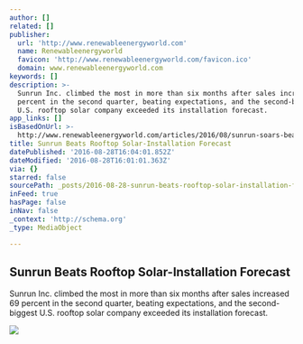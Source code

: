```yaml
---
author: []
related: []
publisher:
  url: 'http://www.renewableenergyworld.com'
  name: Renewableenergyworld
  favicon: 'http://www.renewableenergyworld.com/favicon.ico'
  domain: www.renewableenergyworld.com
keywords: []
description: >-
  Sunrun Inc. climbed the most in more than six months after sales increased 69
  percent in the second quarter, beating expectations, and the second-biggest
  U.S. rooftop solar company exceeded its installation forecast.
app_links: []
isBasedOnUrl: >-
  http://www.renewableenergyworld.com/articles/2016/08/sunrun-soars-beats-rooftop-solar-installation-forecast.html
title: Sunrun Beats Rooftop Solar-Installation Forecast
datePublished: '2016-08-28T16:04:01.852Z'
dateModified: '2016-08-28T16:01:01.363Z'
via: {}
starred: false
sourcePath: _posts/2016-08-28-sunrun-beats-rooftop-solar-installation-forecast.md
inFeed: true
hasPage: false
inNav: false
_context: 'http://schema.org'
_type: MediaObject

---
```

<article style=""><h1>Sunrun Beats Rooftop Solar-Installation Forecast</h1><p>Sunrun Inc. climbed the most in more than six months after sales increased 69 percent in the second quarter, beating expectations, and the second-biggest U.S. rooftop solar company exceeded its installation forecast.</p><img src="http://www.renewableenergyworld.com/content/dam/rew/onlinearticles/2016/08/REW_SunrunBeats.jpg" /></article>